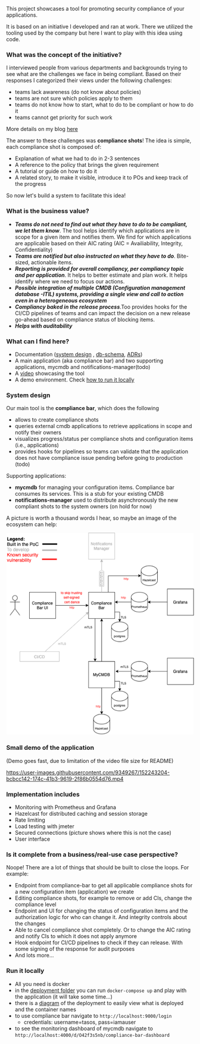 This project showcases a tool for promoting security compliance of your applications.

It is based on an initiative I developed and ran at work. There we utilized the tooling used by the company but here I want to play with this idea using code.

### What was the concept of the initiative?
I interviewed people from various departments and backgrounds trying to see what are the challenges we face in being compliant. Based on their responses I categorized their views under the following challenges:
* teams lack awareness (do not know about policies)
* teams are not sure which policies apply to them
* teams do not know how to start, what to do to be compliant or how to do it
* teams cannot get priority for such work

More details on my blog [here](https://www.tasosmartidis.com/2020/12/how-we-improved-security-posture-in.html)

The answer to these challenges was <b>compliance shots</b>! The idea is simple, each compliance shot is composed of:
* Explanation of what we had to do in 2-3 sentences
* A reference to the policy that brings the given requirement
* A tutorial or guide on how to do it
* A related story, to make it visible, introduce it to POs and keep track of the progress

So now let's build a system to facilitate this idea!

### What is the business value?
* _**Teams do not need to find out what they have to do to be compliant, we let them know**_. The tool helps identify which applications are in scope for a given item and notifies them. We find for which applications are applicable based on their AIC rating (AIC = Availiability, Integrity, Confidentiality)
* _**Teams are notified but also instructed on what they have to do**_. Bite-sized, actionable items.
* _**Reporting is provided for overall compliancy, per compliancy topic and per application**_. It helps to better estimate and plan work. It helps identify where we need to focus our actions.
* _**Possible integration of multiple CMDB (Configuration management database -ITIL) systems, providing a single view and call to action even in a heterogeneous ecosystem**_
* _**Compliancy baked in the release process**_.Too provides hooks for the CI/CD pipelines of teams and can impact the decision on a new release go-ahead based on compliance status of blocking items.
* _**Helps with auditability**_

### What can I find here?
* Documentation ([system design](docs/architecture-diagrams/system-design.png) , [db-schema](docs/architecture-diagrams/compliance-bar-db-schema.png), [ADRs](docs/architecture-decisions))
* A main application (aka compliance bar) and two supporting applications, mycmdb and notifications-manager(todo)
* A [video](#small-demo-of-the-application) showcasing the tool
* A demo environment. Check [how to run it locally](#run-it-locally)

### System design
Our main tool is the **compliance bar**, which does the following
* allows to create compliance shots
* queries external cmdb applications to retrieve applications in scope and notify their owners
* visualizes progress/status per compliance shots and configuration items (i.e., applications)
* provides hooks for pipelines so teams can validate that the application does not have compliance issue pending before going to production (todo)

Supporting applications:
* **mycmdb** for managing your configuration items. Compliance bar consumes its services. This is a stub for your existing CMDB
* **notifications-manager** used to distribute asynchronously the new compliant shots to the system owners (on hold for now)

A picture is worth a thousand words I hear, so maybe an image of the ecosystem can help:

![system-design](docs/architecture-diagrams/system-design.png)

### Small demo of the application

(Demo goes fast, due to limitation of the video file size for README)

https://user-images.githubusercontent.com/9349267/152243204-bcbcc142-174c-41b3-9619-2f86b0554d76.mp4



### Implementation includes
* Monitoring with Prometheus and Grafana
* Hazelcast for distributed caching and session storage
* Rate limiting
* Load testing with jmeter
* Secured connections (picture shows where this is not the case)
* User interface

### Is it complete from a business/real-use case perspective?
Noope! There are a lot of things that should be built to close the loops. For example:
* Endpoint from compliance-bar to get all applicable compliance shots for a new configuration item (application) we create
* Editing compliance shots, for example to remove or add CIs, change the compliance level
* Endpoint and UI for changing the status of configuration items and the authorization logic for who can change it. And integrity controls about the changes
* Able to cancel compliance shot completely. Or to change the AIC rating and notify CIs to which it does not apply anymore
* Hook endpoint for CI/CD pipelines to check if they can release. With some signing of the response for audit purposes
* And lots more...


### Run it locally
* All you need is docker
* in the [deployment folder](deployment) you can run `docker-compose up` and play with the application (it will take some time...)
* there is a [diagram](deployment/deployment-diagram.png) of the deployment to easily view what is deployed and the container names
* to use compliance bar navigate to `http://localhost:9000/login`
  * credentials: username=tasos, pass=iamauser
* to see the monitoring dashboard of mycmdb navigate to `http://localhost:4000/d/O42f3s5nb/compliance-bar-dashboard` 
